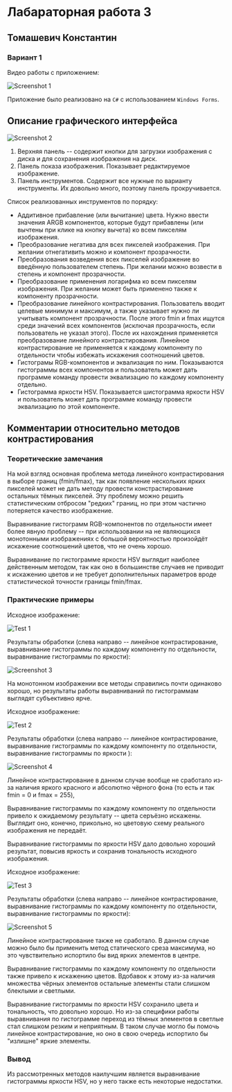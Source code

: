 # Лабараторная работа 3
## Томашевич Константин
### Вариант 1

Видео работы с приложением:

![Screenshot 1](ReadmeScreenshots/1.gif)

Приложение было реализовано на `C#` с использованием `Windows Forms`.

## Описание графического интерфейса

![Screenshot 2](ReadmeScreenshots/2.png)

1. Верхняя панель -- содержит кнопки для загрузки изображения с диска и для сохранения изображения на диск.
2. Панель показа изображения. Показывает редактируемое изображение.
3. Панель инструментов. Содержит все нужные по варианту инструменты. Их довольно много, поэтому панель прокручивается.

Список реализованных инструментов по порядку:

* Аддитивное прибавление (или вычитание) цвета. Нужно ввести значения ARGB компонентов, которые будут прибавлены (или вычтены при клике на кнопку вычета) ко всем пикселям изображения.
* Преобразование негатива для всех пикселей изображения. При желании отнегативить можно и компонент прозрачности.
* Преобразования возведения всех пикселей изображение во введённую пользователем степень. При желании можно возвести в степень и компонент прозрачности.
* Преобразование применения логарифма ко всем пикселям изображения. При желании может быть применено также к компоненту прозрачности.
* Преобразование линейного контрастирования. Пользователь вводит целевые минимум и максимум, а также указывает нужно ли учитывать компонент прозрачности. После этого fmin и fmax ищутся среди значений всех компонентов (исключая прозрачность, если пользователь не указал этого). После их нахождения применяется преобразование линейного контрастирования. Линейное контрастирование не применяется к каждому компоненту по отдельности чтобы избежать искажения соотношений цветов.
* Гистограмы RGB-компонентов и эквализация по ним. Показываются гистограммы всех компонентов и пользователь может дать программе команду провести эквализацию по каждому компоненту отдельно.
* Гистограмма яркости HSV. Показывается шистограмма яркости HSV и пользователь может дать программе команду провести эквализацию по этой компоненте.

## Комментарии относительно методов контрастирования
### Теоретические замечания

На мой взгляд основная проблема метода линейного контрастирования в выборе границ (fmin/fmax), так как появление нескольких ярких пикселей может не дать методу провести констрастирование остальных тёмных пикселей. Эту проблему можно решить статистическим отбросом "редких" границ, но при этом частично потеряется качество изображение.

Выравнивание гистограмм RGB-компонентов по отдельности имеет более явную проблему -- при использовании на не являющихся монотонными изображениях с большой вероятностью произойдёт искажение соотношений цветов, что не очень хорошо.

Выравнивание по гистограмме яркости HSV выглядит наиболее действенным методом, так как оно в большинстве случаев не приводит к искажению цветов и не требует дополнительных параметров вроде статистической точности границы fmin/fmax.

### Практические примеры

Исходное изображение:

![Test 1](TestImages/1.jpg)

Результаты обработки (слева направо -- линейное контрастирование, выравнивание гистограммы по каждому компоненту по отдельности, выравнивание гистограммы по яркости):

![Screenshot 3](ReadmeScreenshots/3.png)

На монотонном изображении все методы справились почти одинаково хорошо, но результаты работы выравниваний по гистограммам выглядят субъективно ярче.

Исходное изображение:

![Test 2](TestImages/2.jpg)

Результаты обработки (слева направо -- линейное контрастирование, выравнивание гистограммы по каждому компоненту по отдельности, выравнивание гистограммы по яркости ):

![Screenshot 4](ReadmeScreenshots/4.png)

Линейное контрастирование в данном случае вообще не сработало из-за наличия яркого красного и абсолютно чёрного фона (то есть и так fmin = 0 и fmax = 255),

Выравнивание гистограммы по каждому компоненту по отдельности привело к ожидаемому результату -- цвета серъёзно искажены. Выглядит оно, конечно, прикольно, но цветовую схему реального изображения не передаёт.

Выравнивание гистограммы по яркости HSV дало довольно хороший результат, повысив яркость и сохранив тональность исходного изображения.

Исходное изображение:

![Test 3](TestImages/3.png)

Результаты обработки (слева направо -- линейное контрастирование, выравнивание гистограммы по каждому компоненту по отдельности, выравнивание гистограммы по яркости):

![Screenshot 5](ReadmeScreenshots/5.png)

Линейное контрастирование также не сработало. В данном случае можно было бы применить метод статического среза максимума, но это чувствительно испортило бы вид ярких элементов в центре.

Выравнивание гистограммы по каждому компоненту по отдельности также привело к искажению цветов. Вдобавок к этому из-за наличия множества чёрных элементов остальные элементы стали слишком блеклыми и светлыми.

Выравнивание гистограммы по яркости HSV сохранило цвета и тональность, что довольно хорошо. Но из-за специфики работы выравнивания по гистограмме переход из тёмных элементов в светлые стал слишком резким и неприятным. В таком случае могло бы помочь линейное контрастирование, но оно в свою очередь испортило бы "излишне" яркие элементы.

### Вывод

Из рассмотренных методов наилучшим является выравнивание гистограммы яркости HSV, но у него также есть некоторые недостатки.
